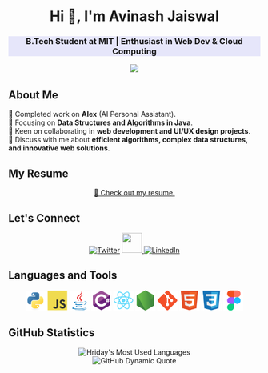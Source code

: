 <h1 align="center">Hi 👋, I'm Avinash Jaiswal</h1>
<h3 align="center" style="background-color:#E6E6FA;">B.Tech Student at MIT | Enthusiast in Web Dev & Cloud Computing</h3>

<p align="center">
  <img src="https://gifdb.com/images/high/programming-stick-figure-going-crazy-on-fire-j6ii4pju9xdtnsbr.webp">
</p>

## About Me
🔭 Completed work on **Alex** (AI Personal Assistant).  
🌱 Focusing on **Data Structures and Algorithms in Java**.  
👯 Keen on collaborating in **web development and UI/UX design projects**.  
💬 Discuss with me about **efficient algorithms, complex data structures, and innovative web solutions**.

## My Resume
<p align="center">
  <a href="https://drive.google.com/file/d/1w5F1C3Z-RNnJnky8QsiJ1apquaayC2R2/view?usp=sharing">📄 Check out my resume.</a>
</p>

## Let's Connect
<p align="center">
  <a href="https://twitter.com/avi_j07" target="_blank"><img src="https://raw.githubusercontent.com/rahuldkjain/github-profile-readme-generator/master/src/images/icons/Social/twitter.svg" alt="Twitter" height="40" width="40" /></a>  
  <a href="mailto:avijaiswaljsr@outlook.com">
    <img src="https://github.com/Hridxyz/hridxyz/assets/96878347/0f991469-2940-4827-90aa-569d81b9dddb" height="40" width="40">
  </a>  
  <a href="https://linkedin.com/in/avij07" target="_blank"><img src="https://raw.githubusercontent.com/rahuldkjain/github-profile-readme-generator/master/src/images/icons/Social/linked-in-alt.svg" alt="LinkedIn" height="40" width="40" /></a>
</p>

## Languages and Tools
<p align="center">
  <img src="https://raw.githubusercontent.com/devicons/devicon/master/icons/python/python-original.svg" alt="Python" width="40" height="40"/>
  <img src="https://raw.githubusercontent.com/devicons/devicon/master/icons/javascript/javascript-original.svg" alt="JavaScript" width="40" height="40"/>
  <img src="https://raw.githubusercontent.com/devicons/devicon/master/icons/java/java-original.svg" alt="Java" width="40" height="40"/>
  <img src="https://raw.githubusercontent.com/devicons/devicon/master/icons/csharp/csharp-original.svg" alt="C#" width="40" height="40"/>
  <img src="https://raw.githubusercontent.com/devicons/devicon/master/icons/react/react-original.svg" alt="React" width="40" height="40"/>
  <img src="https://raw.githubusercontent.com/devicons/devicon/master/icons/nodejs/nodejs-original.svg" alt="NodeJS" width="40" height="40"/>
  <img src="https://raw.githubusercontent.com/devicons/devicon/master/icons/git/git-original.svg" alt="Git" width="40" height="40"/>
  <img src="https://raw.githubusercontent.com/devicons/devicon/master/icons/html5/html5-original.svg" alt="HTML5" width="40" height="40"/>
  <img src="https://raw.githubusercontent.com/devicons/devicon/master/icons/css3/css3-original.svg" alt="CSS3" width="40" height="40"/>
  <img src="https://raw.githubusercontent.com/devicons/devicon/master/icons/figma/figma-original.svg" alt="Figma" width="40" height="40"/>
</p>

## GitHub Statistics
<p align="center">
   <img src="https://github-readme-stats.vercel.app/api/top-langs/?username=hridxyz&layout=compact&theme=radical" alt="Hriday's Most Used Languages" width="400"/>
  <br>
  <img src="https://github-readme-stats.vercel.app/api?username=hridxyz&show_icons=true

  <img src="https://quotes-github-readme.vercel.app/api?type=horizontal&theme=dark" alt="GitHub Dynamic Quote" />
</p>
